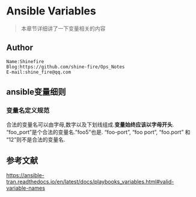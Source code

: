 # Ansible Variables

> 本章节详细讲了一下变量相关的内容

## Author

```
Name:Shinefire
Blog:https://github.com/shine-fire/Ops_Notes
E-mail:shine_fire@qq.com
```

## ansible变量细则

### 变量名定义规范

合法的变量名可以由字母,数字以及下划线组成.**变量始终应该以字母开头**. “foo_port”是个合法的变量名.”foo5”也是. “foo-port”, “foo port”, “foo.port” 和 “12”则不是合法的变量名.



## 参考文献

https://ansible-tran.readthedocs.io/en/latest/docs/playbooks_variables.html#valid-variable-names